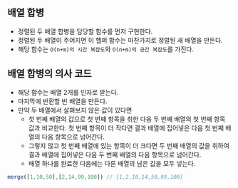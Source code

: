 ## 배열 합병

- 정렬된 두 배열 합병을 담당할 함수를 먼저 구현한다.
- 정렬된 두 배열이 주어지면 이 헬퍼 함수는 마찬가지로 정렬된 새 배열을 만든다.
- 해당 함수는 `O(n+m)의 시간 복잡도`와 `O(n+m)의 공간 복잡도`를 가진다.

## 배열 합병의 의사 코드

- 해당 함수는 배열 2개를 인자로 받는다.
- 마지막에 반환할 빈 배열을 만든다.
- 만약 두 배열에서 살펴보지 않은 값이 있다면
    - 첫 번째 배열의 값으로 첫 번쨰 항목을 취한 다음 두 번째 배열의 첫 번째 항목 값과 비교한다. 첫 번째 항목이 더 작다면 결과 배열에 집어넣은 다음 첫 번째 배열의 다음 항목으로 넘어간다.
    - 그렇지 않고 첫 번째 배열에 있는 항목이 더 크다면 두 번째 배열의 값을 취하여 결과 배열에 집어넣은 다음 두 번째 배열의 다음 항목으로 넘어간다.
    - 배열 하나를 완료한 다음에는 다른 배열의 남은 값을 모두 넣는다.

```js
merge([1,10,50],[2,14,99,100]) // [1,2,10,14,50,99,100]
```
